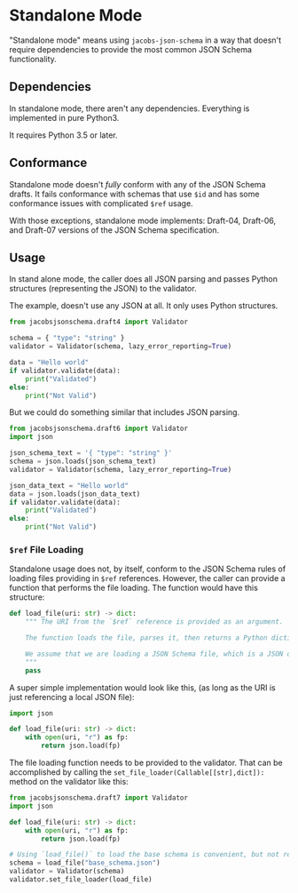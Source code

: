 # Standalone Mode

"Standalone mode" means using `jacobs-json-schema` in a way that doesn't require dependencies to provide the most common JSON Schema functionality.

## Dependencies

In standalone mode, there aren't any dependencies.  Everything is implemented in pure Python3.

It requires Python 3.5 or later.

## Conformance

Standalone mode doesn't _fully_ conform with any of the JSON Schema drafts.  It fails conformance with schemas that use `$id` and has some conformance issues with complicated `$ref` usage.  

With those exceptions, standalone mode implements: Draft-04, Draft-06, and Draft-07 versions of the JSON Schema specification.

## Usage

In stand alone mode, the caller does all JSON parsing and passes Python structures (representing the JSON) to the validator.  

The example, doesn't use any JSON at all.  It only uses Python structures.

```py
from jacobsjsonschema.draft4 import Validator

schema = { "type": "string" }
validator = Validator(schema, lazy_error_reporting=True)

data = "Hello world"
if validator.validate(data):
    print("Validated")
else:
    print("Not Valid")
```

But we could do something similar that includes JSON parsing.

```py
from jacobsjsonschema.draft6 import Validator
import json

json_schema_text = '{ "type": "string" }'
schema = json.loads(json_schema_text)
validator = Validator(schema, lazy_error_reporting=True)

json_data_text = "Hello world"
data = json.loads(json_data_text)
if validator.validate(data):
    print("Validated")
else:
    print("Not Valid")
```

### `$ref` File Loading

Standalone usage does not, by itself, conform to the JSON Schema rules of loading files providing in `$ref` references.  However, the caller can provide a function that performs the file loading.  The function would have this structure:

```py
def load_file(uri: str) -> dict:
    """ The URI from the `$ref` reference is provided as an argument.  The URI is everything before the `#` in the `#ref` reference.

    The function loads the file, parses it, then returns a Python dictionary representation of the file contents.

    We assume that we are loading a JSON Schema file, which is a JSON object (thus we return a Python dictionary.)
    """
    pass
```

A super simple implementation would look like this, (as long as the URI is just referencing a local JSON file):

```py
import json

def load_file(uri: str) -> dict:
    with open(uri, "r") as fp:
        return json.load(fp)
```

The file loading function needs to be provided to the validator.  That can be accomplished by calling the `set_file_loader(Callable[[str],dict]):` method on the validator like this:

```py
from jacobsjsonschema.draft7 import Validator
import json

def load_file(uri: str) -> dict:
    with open(uri, "r") as fp:
        return json.load(fp)

# Using `load_file()` to load the base schema is convenient, but not required.
schema = load_file("base_schema.json")
validator = Validator(schema)
validator.set_file_loader(load_file)
```
